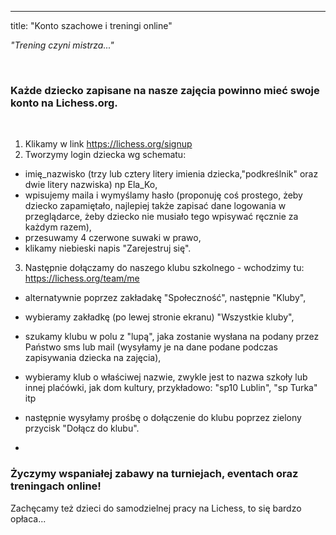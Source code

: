 ---
title: "Konto szachowe i treningi online"

<i>"Trening czyni mistrza..."</i>

<br>

### Każde dziecko zapisane na nasze zajęcia powinno mieć swoje konto na Lichess.org.
<br>

1. Klikamy w link https://lichess.org/signup
2. Tworzymy login dziecka wg schematu: 

- imię_nazwisko (trzy lub cztery litery imienia dziecka,"podkreślnik" oraz dwie litery nazwiska) np Ela_Ko,
- wpisujemy maila i wymyślamy hasło (proponuję coś prostego, żeby dziecko zapamiętało, najlepiej także zapisać dane logowania w przeglądarce, żeby dziecko nie musiało tego wpisywać ręcznie za każdym razem),
- przesuwamy 4 czerwone suwaki w prawo,
- klikamy niebieski napis "Zarejestruj się".

3. Następnie dołączamy do naszego klubu szkolnego - wchodzimy tu: https://lichess.org/team/me

- alternatywnie poprzez zakładakę "Społeczność", następnie "Kluby",
- wybieramy zakładkę (po lewej stronie ekranu) "Wszystkie kluby",
- szukamy klubu w polu z "lupą", jaka zostanie wysłana na podany przez Państwo sms lub mail (wysyłamy je na dane podane podczas zapisywania dziecka na zajęcia),
- wybieramy klub o właściwej nazwie, zwykle jest to nazwa szkoły lub innej plaćówki, jak dom kultury, przykładowo:
  "sp10 Lublin", "sp Turka" itp

- następnie wysyłamy prośbę o dołączenie do klubu poprzez zielony przycisk "Dołącz do klubu".
- 
### Życzymy wspaniałej zabawy na turniejach, eventach oraz treningach online!
Zachęcamy też dzieci do samodzielnej pracy na Lichess, to się bardzo opłaca...
